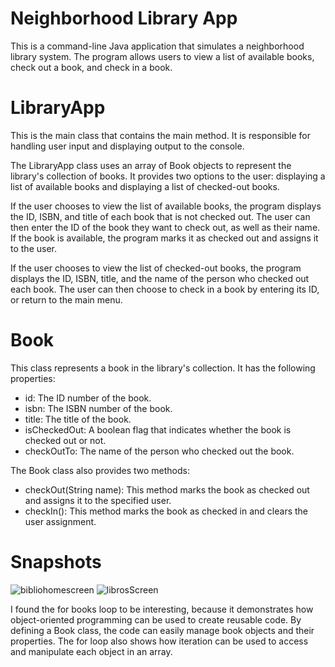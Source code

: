 # Neighborhood Library App
This is a command-line Java application that simulates a neighborhood library system. The program allows users to view a list of available books, check out a book, and check in a book.

# LibraryApp
This is the main class that contains the main method. It is responsible for handling user input and displaying output to the console.

The LibraryApp class uses an array of Book objects to represent the library's collection of books. It provides two options to the user: displaying a list of available books and displaying a list of checked-out books.

If the user chooses to view the list of available books, the program displays the ID, ISBN, and title of each book that is not checked out. The user can then enter the ID of the book they want to check out, as well as their name. If the book is available, the program marks it as checked out and assigns it to the user.

If the user chooses to view the list of checked-out books, the program displays the ID, ISBN, title, and the name of the person who checked out each book. The user can then choose to check in a book by entering its ID, or return to the main menu.

# Book
This class represents a book in the library's collection. It has the following properties:


* id: The ID number of the book.
* isbn: The ISBN number of the book.
* title: The title of the book.
* isCheckedOut: A boolean flag that indicates whether the book is checked out or not.
* checkOutTo: The name of the person who checked out the book.

The Book class also provides two methods:

* checkOut(String name): This method marks the book as checked out and assigns it to the specified user.
* checkIn(): This method marks the book as checked in and clears the user assignment.

# Snapshots
![bibliohomescreen](https://user-images.githubusercontent.com/130699665/235062928-ed8eb4cd-a874-4a94-9460-2b5f529e1974.png)
![librosScreen](https://user-images.githubusercontent.com/130699665/235062931-a699df7e-5525-48bb-bdde-56cebd29635f.png)

I found the for books loop to be interesting, because it demonstrates how object-oriented programming can be used to create reusable code. By defining a Book class, the code can easily manage book objects and their properties. The for loop also shows how iteration can be used to access and manipulate each object in an array.
